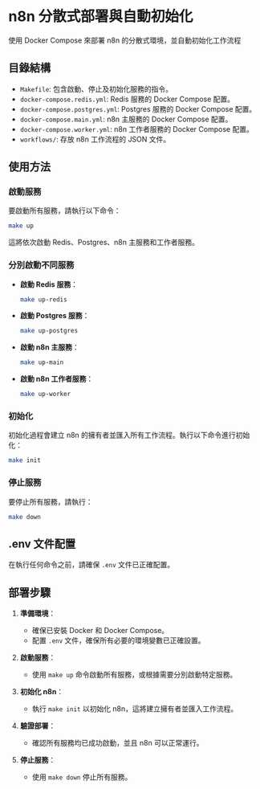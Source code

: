 # n8n 分散式部署與自動初始化

使用 Docker Compose 來部署 n8n 的分散式環境，並自動初始化工作流程

## 目錄結構

- `Makefile`: 包含啟動、停止及初始化服務的指令。
- `docker-compose.redis.yml`: Redis 服務的 Docker Compose 配置。
- `docker-compose.postgres.yml`: Postgres 服務的 Docker Compose 配置。
- `docker-compose.main.yml`: n8n 主服務的 Docker Compose 配置。
- `docker-compose.worker.yml`: n8n 工作者服務的 Docker Compose 配置。
- `workflows/`: 存放 n8n 工作流程的 JSON 文件。

## 使用方法

### 啟動服務

要啟動所有服務，請執行以下命令：

```bash
make up
```

這將依次啟動 Redis、Postgres、n8n 主服務和工作者服務。

### 分別啟動不同服務

- **啟動 Redis 服務**：
  ```bash
  make up-redis
  ```

- **啟動 Postgres 服務**：
  ```bash
  make up-postgres
  ```

- **啟動 n8n 主服務**：
  ```bash
  make up-main
  ```

- **啟動 n8n 工作者服務**：
  ```bash
  make up-worker
  ```

### 初始化

初始化過程會建立 n8n 的擁有者並匯入所有工作流程。執行以下命令進行初始化：

```bash
make init
```

### 停止服務

要停止所有服務，請執行：

```bash
make down
```

## .env 文件配置

在執行任何命令之前，請確保 `.env` 文件已正確配置。

## 部署步驟

1. **準備環境**：
   - 確保已安裝 Docker 和 Docker Compose。
   - 配置 `.env` 文件，確保所有必要的環境變數已正確設置。

2. **啟動服務**：
   - 使用 `make up` 命令啟動所有服務，或根據需要分別啟動特定服務。

3. **初始化 n8n**：
   - 執行 `make init` 以初始化 n8n，這將建立擁有者並匯入工作流程。

4. **驗證部署**：
   - 確認所有服務均已成功啟動，並且 n8n 可以正常運行。

5. **停止服務**：
   - 使用 `make down` 停止所有服務。

